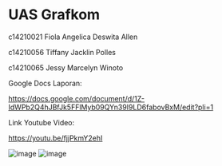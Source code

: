 # UAS Grafkom

c14210021 Fiola Angelica Deswita Allen

c14210056 Tiffany Jacklin Polles

c14210065 Jessy Marcelyn Winoto

Google Docs Laporan:

https://docs.google.com/document/d/1Z-IdWPb2Q4hJBfJk5FFlMyb09QYn39I9LD6fabovBxM/edit?pli=1

Link Youtube Video:

https://youtu.be/fjjPkmY2ehI

![image](https://github.com/tiffanyjacklin/UASGrafkom/assets/107180694/e48cb331-eced-4a73-b3fe-784721070246)
![image](https://github.com/tiffanyjacklin/UASGrafkom/assets/107180694/d6cc1e44-0ab8-428e-b9ce-98eed947342b)
